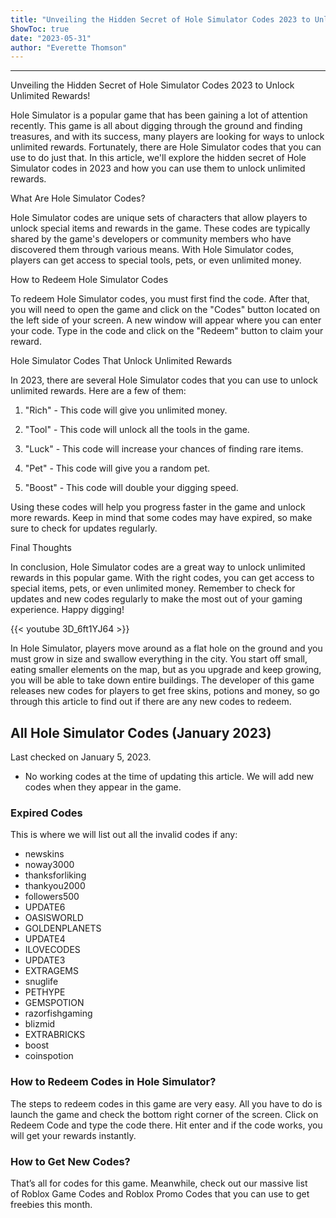 ```yaml
---
title: "Unveiling the Hidden Secret of Hole Simulator Codes 2023 to Unlock Unlimited Rewards!"
ShowToc: true 
date: "2023-05-31"
author: "Everette Thomson"
---
```

*****
Unveiling the Hidden Secret of Hole Simulator Codes 2023 to Unlock Unlimited Rewards!

Hole Simulator is a popular game that has been gaining a lot of attention recently. This game is all about digging through the ground and finding treasures, and with its success, many players are looking for ways to unlock unlimited rewards. Fortunately, there are Hole Simulator codes that you can use to do just that. In this article, we'll explore the hidden secret of Hole Simulator codes in 2023 and how you can use them to unlock unlimited rewards.

What Are Hole Simulator Codes?

Hole Simulator codes are unique sets of characters that allow players to unlock special items and rewards in the game. These codes are typically shared by the game's developers or community members who have discovered them through various means. With Hole Simulator codes, players can get access to special tools, pets, or even unlimited money.

How to Redeem Hole Simulator Codes

To redeem Hole Simulator codes, you must first find the code. After that, you will need to open the game and click on the "Codes" button located on the left side of your screen. A new window will appear where you can enter your code. Type in the code and click on the "Redeem" button to claim your reward.

Hole Simulator Codes That Unlock Unlimited Rewards

In 2023, there are several Hole Simulator codes that you can use to unlock unlimited rewards. Here are a few of them:

1. "Rich" - This code will give you unlimited money.

2. "Tool" - This code will unlock all the tools in the game.

3. "Luck" - This code will increase your chances of finding rare items.

4. "Pet" - This code will give you a random pet.

5. "Boost" - This code will double your digging speed.

Using these codes will help you progress faster in the game and unlock more rewards. Keep in mind that some codes may have expired, so make sure to check for updates regularly.

Final Thoughts

In conclusion, Hole Simulator codes are a great way to unlock unlimited rewards in this popular game. With the right codes, you can get access to special items, pets, or even unlimited money. Remember to check for updates and new codes regularly to make the most out of your gaming experience. Happy digging!

{{< youtube 3D_6ft1YJ64 >}} 



In Hole Simulator, players move around as a flat hole on the ground and you must grow in size and swallow everything in the city. You start off small, eating smaller elements on the map, but as you upgrade and keep growing, you will be able to take down entire buildings. The developer of this game releases new codes for players to get free skins, potions and money, so go through this article to find out if there are any new codes to redeem.
 
## All Hole Simulator Codes (January 2023)
 
Last checked on January 5, 2023.
 
- No working codes at the time of updating this article. We will add new codes when they appear in the game.

 
### Expired Codes
 
This is where we will list out all the invalid codes if any:
 
- newskins
 - noway3000
 - thanksforliking
 - thankyou2000
 - followers500
 - UPDATE6
 - OASISWORLD
 - GOLDENPLANETS
 - UPDATE4
 - ILOVECODES
 - UPDATE3
 - EXTRAGEMS
 - snuglife
 - PETHYPE
 - GEMSPOTION
 - razorfishgaming
 - blizmid
 - EXTRABRICKS
 - boost
 - coinspotion

 
### How to Redeem Codes in Hole Simulator?
 

 
The steps to redeem codes in this game are very easy. All you have to do is launch the game and check the bottom right corner of the screen. Click on Redeem Code and type the code there. Hit enter and if the code works, you will get your rewards instantly.
 
### How to Get New Codes?
 
That’s all for codes for this game. Meanwhile, check out our massive list of Roblox Game Codes and Roblox Promo Codes that you can use to get freebies this month.




